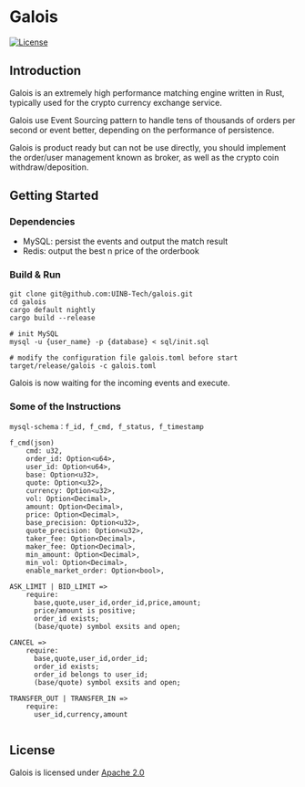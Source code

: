 # Galois
[![License](https://img.shields.io/badge/License-Apache%202.0-orange.svg)](#LICENSE)

## Introduction

Galois is an extremely high performance matching engine written in Rust, typically used for the crypto currency exchange service.

Galois use Event Sourcing pattern to handle tens of thousands of orders per second or event better, depending on the performance of persistence.

Galois is product ready but can not be use directly, you should implement the order/user management known as broker, as well as the crypto coin withdraw/deposition.

## Getting Started

### Dependencies

- MySQL: persist the events and output the match result
- Redis: output the best n price of the orderbook

### Build & Run

```
git clone git@github.com:UINB-Tech/galois.git
cd galois
cargo default nightly
cargo build --release

# init MySQL
mysql -u {user_name} -p {database} < sql/init.sql

# modify the configuration file galois.toml before start
target/release/galois -c galois.toml
```

Galois is now waiting for the incoming events and execute.

### Some of the Instructions

```
mysql-schema：f_id, f_cmd, f_status, f_timestamp

f_cmd(json)
    cmd: u32,    
    order_id: Option<u64>,
    user_id: Option<u64>,    
    base: Option<u32>,
    quote: Option<u32>,
    currency: Option<u32>,
    vol: Option<Decimal>,
    amount: Option<Decimal>,
    price: Option<Decimal>,
    base_precision: Option<u32>,
    quote_precision: Option<u32>,
    taker_fee: Option<Decimal>,
    maker_fee: Option<Decimal>,
    min_amount: Option<Decimal>,
    min_vol: Option<Decimal>,
    enable_market_order: Option<bool>,

ASK_LIMIT | BID_LIMIT =>
    require:            
      base,quote,user_id,order_id,price,amount;
      price/amount is positive;
      order_id exists;
      (base/quote) symbol exsits and open;
       
CANCEL =>
    require:
      base,quote,user_id,order_id;
      order_id exists;
      order_id belongs to user_id;
      (base/quote) symbol exsits and open;
            
TRANSFER_OUT | TRANSFER_IN => 
    require:
      user_id,currency,amount
     
```

## License
Galois is licensed under [Apache 2.0](LICENSE)
